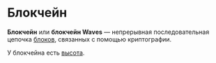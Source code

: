 # Блокчейн

**Блокчейн** или **блокчейн Waves** — непрерывная последовательная цепочка [блоков](/ru/blockchain/block.md), связанных с помощью криптографии.

У блокчейна есть [высота](/ru/blockchain/blockchain/blockchain-height.md).
